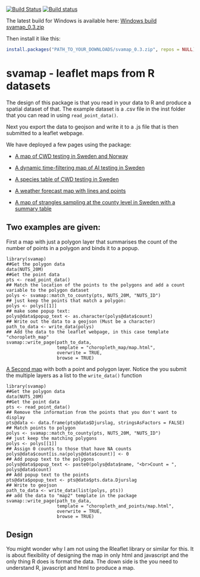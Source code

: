[![Build Status](https://travis-ci.org/SVA-SE/svamap.svg?branch=master)](https://travis-ci.org/SVA-SE/svamap)
[![Build status](https://ci.appveyor.com/api/projects/status/t5tume57ympjqm3r?svg=true)](https://ci.appveyor.com/project/trosendal/svamap)


The latest build for Windows is available here:
[Windows build svamap\_0.3.zip](https://ci.appveyor.com/api/projects/trosendal/svamap/artifacts/svamap_0.3.zip)

Then install it like this:

```r
install.packages("PATH_TO_YOUR_DOWNLOADS/svamap_0.3.zip", repos = NULL)
```

# svamap - leaflet maps from R datasets

The design of this package is that you read in your data to R and
produce a spatial dataset of that. The example dataset is a .csv file
in the inst folder that you can read in using `read_point_data()`.

Next you export the data to geojson and write it to a .js file that is
then submitted to a leaflet webpage.

We have deployed a few pages using the package:

* <a target = "_blank" href = "http://www.sva.se/Maps/CWD_with_norway/map.html">A map of CWD testing in Sweden and Norway</a>

* <a target = "_blank" href = "http://www.sva.se/Maps/AI_timeslider/map.html">A dynamic time-filtering map of AI testing in Sweden</a>

* <a target = "_blank" href = "http://www.sva.se/Maps/CWD_species_table/table.html">A species table of CWD testing in Sweden</a>

* <a target = "_blank" href = "http://www.epi-cloud.org/vattern/830/map.html">A weather forecast map with lines and points</a>

* <a target = "_blank" href = "http://www.sva.se/smittlage/kvarkakarta">A map of strangles sampling at the county level in Sweden with a summary table</a>

## Two examples are given:

First a map with just a polygon layer that summarises the count of the
number of points in a polygon and binds it to a popup.

```{r eval = FALSE}
library(svamap)
##Get the polygon data
data(NUTS_20M)
##Get the point data
pts <- read_point_data()
## Match the location of the points to the polygons and add a count variable to the polygon dataset
polys <- svamap::match_to_county(pts, NUTS_20M, "NUTS_ID")
## just keep the points that match a polygon:
polys <- polys[[1]]
## make some popup text:
polys@data$popup_text <- as.character(polys@data$count)
## Write out the data to a geojson (Must be a character)
path_to_data <- write_data(polys)
## Add the data to the leaflet webpage, in this case template "choropleth_map"
svamap::write_page(path_to_data,
                   template = "choropleth_map/map.html",
                   overwrite = TRUE,
                   browse = TRUE)
```

[A Second map](https://sva-se.github.io/svamap/map.html) with both a point and polygon layer. Notice the you
submit the multiple layers as a list to the `write_data()` function

```{r eval = FALSE}
library(svamap)
##Get the polygon data
data(NUTS_20M)
##Get the point data
pts <- read_point_data()
## Remove the information from the points that you don't want to display
pts@data <- data.frame(pts@data$Djurslag, stringsAsFactors = FALSE)
## Match points to polygon
polys <- svamap::match_to_county(pts, NUTS_20M, "NUTS_ID")
## just keep the matching polygons
polys <- polys[[1]]
## Assign 0 counts to those that have NA counts
polys@data$count[is.na(polys@data$count)] <- 0
## Add popup text to the polygons
polys@data$popup_text <- paste0(polys@data$name, "<br>Count = ", polys@data$count)
## Add popup text to the points
pts@data$popup_text <- pts@data$pts.data.Djurslag
## Write to geojson
path_to_data <- write_data(list(polys, pts))
## add the data to "map2" template in the package
svamap::write_page(path_to_data,
                   template = "choropleth_and_points/map.html",
                   overwrite = TRUE,
                   browse = TRUE)
```

## Design

You might wonder why I am not using the Rleaflet library or similar
for this. It is about flexibility of designing the map in only html
and javascript and the only thing R does is format the data. The down
side is the you need to understand R, javascript and html to produce a
map.
